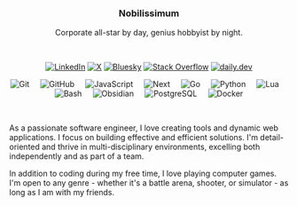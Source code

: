 <h3 align='center'>Nobilissimum</h3>

<p align='center'>Corporate all-star by day, genius hobbyist by night.</p>

<br />

<p align='center'>
  <a href='https://www.linkedin.com/in/ronnangelolee' target='_blank'><img alt='LinkedIn', src='https://img.shields.io/badge/linkedin-126BC4?style=for-the-badge&logo=linkedin&logoColor=white'></a>
  <a href='https://twitter.com/nobilissimum_io' target='_blank'><img alt='X', src='https://img.shields.io/badge/twitter-000000?style=for-the-badge&logo=X&logoColor=white'></a>
  <a href='https://bsky.app/profile/nobilissimum.bsky.social' target='_blank'><img alt='Bluesky', src='https://img.shields.io/badge/bluesky-0285FF?style=for-the-badge&logo=bluesky&logoColor=white'></a>
  <a href='https://stackoverflow.com/users/13258940/nobilissimum'><img alt='Stack Overflow' src="https://img.shields.io/badge/stack_overflow-F58025?style=for-the-badge&logo=stackoverflow&logoColor=white"></a>
  <a href='https://app.daily.dev/nobilissimum'><img alt='daily.dev' src="https://img.shields.io/badge/daily.dev-CE3DF3?style=for-the-badge&logo=daily.dev&logoColor=white"></a>
</p>

<p align='center'>
  <picture title="Git">
    <source media="(prefers-color-scheme: dark)" srcset="assets/git_white.svg">
    <source media="(prefers-color-scheme: light)" srcset="assets/git_black.svg">
    <img alt="Git">
  </picture>
  &nbsp;
  &nbsp;
  <picture title="GitHub">
    <source media="(prefers-color-scheme: dark)" srcset="assets/github_white.svg">
    <source media="(prefers-color-scheme: light)" srcset="assets/github_black.svg">
    <img alt="GitHub">
  </picture>
  &nbsp;
  &nbsp;
  <picture title="JavaScript">
    <source media="(prefers-color-scheme: dark)" srcset="assets/js_white.svg">
    <source media="(prefers-color-scheme: light)" srcset="assets/js_black.svg">
    <img alt="JavaScript">
  </picture>
  &nbsp;
  &nbsp;
  <picture title="Next">
    <source media="(prefers-color-scheme: dark)" srcset="assets/next_white.svg">
    <source media="(prefers-color-scheme: light)" srcset="assets/next_black.svg">
    <img alt="Next">
  </picture>
  &nbsp;
  &nbsp;
  <picture title="Go">
    <source media="(prefers-color-scheme: dark)" srcset="assets/go_white.svg">
    <source media="(prefers-color-scheme: light)" srcset="assets/go_black.svg">
    <img alt="Go">
  </picture>
  &nbsp;
  &nbsp;
  <picture title="Python">
    <source media="(prefers-color-scheme: dark)" srcset="assets/python_white.svg">
    <source media="(prefers-color-scheme: light)" srcset="assets/python_black.svg">
    <img alt="Python">
  </picture>
  &nbsp;
  &nbsp;
  <picture title="Lua">
    <source media="(prefers-color-scheme: dark)" srcset="assets/lua_white.svg">
    <source media="(prefers-color-scheme: light)" srcset="assets/lua_black.svg">
    <img alt="Lua">
  </picture>
  &nbsp;
  &nbsp;
  <picture title="Bash">
    <source media="(prefers-color-scheme: dark)" srcset="assets/bash_white.svg">
    <source media="(prefers-color-scheme: light)" srcset="assets/bash_black.svg">
    <img alt="Bash">
  </picture>
  &nbsp;
  &nbsp;
  <picture title="Obsidian">
    <source media="(prefers-color-scheme: dark)" srcset="assets/obsidian_white.svg">
    <source media="(prefers-color-scheme: light)" srcset="assets/obsidian_black.svg">
    <img alt="Obsidian">
  </picture>
  &nbsp;
  &nbsp;
  <picture title="PostgreSQL">
    <source media="(prefers-color-scheme: dark)" srcset="assets/psql_white.svg">
    <source media="(prefers-color-scheme: light)" srcset="assets/psql_black.svg">
    <img alt="PostgreSQL">
  </picture>
  &nbsp;
  &nbsp;
  <picture title="Docker">
    <source media="(prefers-color-scheme: dark)" srcset="assets/docker_white.svg">
    <source media="(prefers-color-scheme: light)" srcset="assets/docker_black.svg">
    <img alt="Docker">
  </picture>
</p>

<br />

As a passionate software engineer, I love creating tools and dynamic web applications. I focus on building effective and efficient solutions. I'm detail-oriented and thrive in multi-disciplinary environments, excelling both independently and as part of a team.

In addition to coding during my free time, I love playing computer games. I'm open to any genre - whether it's a battle arena, shooter, or simulator - as long as I am with my friends.
